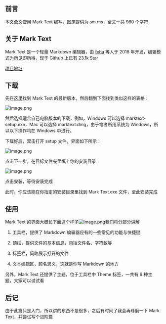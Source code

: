 ## 前言

本文全文使用 Mark Text 编写，图床提供为 sm.ms，全文一共 980 个字符

## 关于 Mark Text

Mark Text 是一个轻量 Markdown 编辑器，由 [fxha](https://github.com/fxha) 等人于 2018 年开发，编辑模式为所见即所得，现于 Github 上已有 23.1k Star

[项目地址](https://github.com/marktext/marktext)

## 下载

先在[这里](https://github.com/marktext/marktext/releases/)找到 Mark Text 的最新版本，然后翻到下面找到类似这样的表格：

![image.png](https://s2.loli.net/2021/12/22/ciTPyojz9VIXMlh.png)

然后选择适合自己电脑版本的下载，例如，Windows 可以选择 marktext-setup.exe，Mac 可以选择 marktext.dmg，由于笔者所用系统为 Windows，所以以下操作均在 Windows 中进行。

下载好后，双击打开 setup 文件，界面如下所示：

![image.png](https://s2.loli.net/2021/12/22/RsDKrp6NWlUva9Z.png)

点击下一步，在目标文件夹里填上你的安装目录

![image.png](https://s2.loli.net/2021/12/22/QqXYgGf3k4x7MBI.png)

点击安装，等待安装完成

此时，你应该能在你指定的安装目录里找到 Mark Text.exe 文件，至此安装完成

## 使用

Mark Text 的界面大概长下面这个样子![image.png](https://s2.loli.net/2021/12/22/yAMEWmclwa8ZiJF.png)我们将分部分讲解

1. 工具栏，提供了 Markdown 编辑器应有的一些常见的功能与快捷键

2. 顶栏，提供文件的基本信息，包括文件名、字符数等

3. 标签栏，简略展示打开的文件

4. 文本编辑区，顾名思义，这就是你写 Markdown 的地方

另外，Mark Text 还提供了主题，位于工具栏中 Theme 标签，一共有 6 种主题，大家可以试试看

## 后记

由于此篇只是入门，所以讲的东西不是很多，之后有时间了我会再琢磨一下 Mark Text，并尝试写个进阶篇
